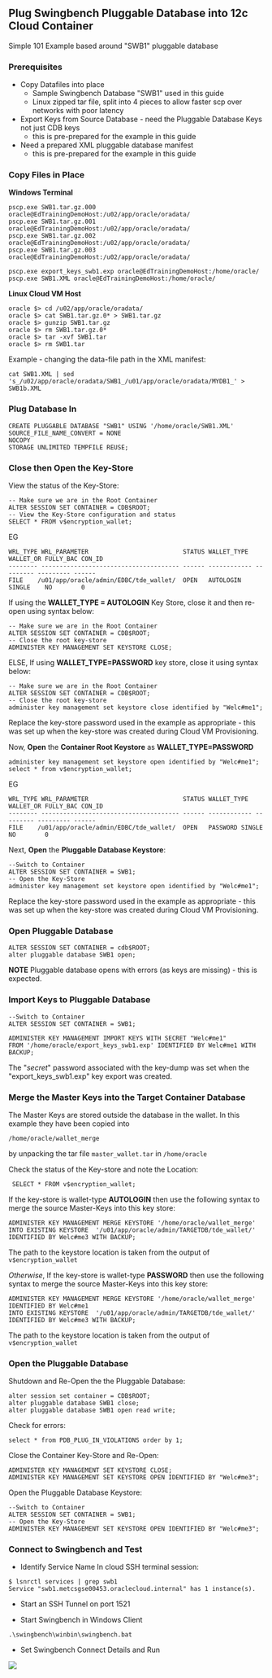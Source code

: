 
## Plug Swingbench Pluggable Database into 12c Cloud Container ##

Simple 101 Example based around "SWB1" pluggable database

### Prerequisites ###
+ Copy Datafiles into place
 	- Sample Swingbench Database "SWB1" used in this guide
 	- Linux zipped tar file, split into 4 pieces to allow faster scp over networks with poor latency
+ Export Keys from Source Database - need the Pluggable Database Keys not just CDB keys
	- this is pre-prepared for the example in this guide
+ Need a prepared XML pluggable database manifest
	- this is pre-prepared for the example in this guide

### Copy Files in Place ###

**Windows Terminal**
```
pscp.exe SWB1.tar.gz.000 oracle@EdTrainingDemoHost:/u02/app/oracle/oradata/
pscp.exe SWB1.tar.gz.001 oracle@EdTrainingDemoHost:/u02/app/oracle/oradata/
pscp.exe SWB1.tar.gz.002 oracle@EdTrainingDemoHost:/u02/app/oracle/oradata/
pscp.exe SWB1.tar.gz.003 oracle@EdTrainingDemoHost:/u02/app/oracle/oradata/

pscp.exe export_keys_swb1.exp oracle@EdTrainingDemoHost:/home/oracle/
pscp.exe SWB1.XML oracle@EdTrainingDemoHost:/home/oracle/
```

**Linux Cloud VM Host**
```
oracle $> cd /u02/app/oracle/oradata/
oracle $> cat SWB1.tar.gz.0* > SWB1.tar.gz
oracle $> gunzip SWB1.tar.gz
oracle $> rm SWB1.tar.gz.0*
oracle $> tar -xvf SWB1.tar
oracle $> rm SWB1.tar
```

Example - changing the data-file path in the XML manifest:
```
cat SWB1.XML | sed 's_/u02/app/oracle/oradata/SWB1_/u01/app/oracle/oradata/MYDB1_' > SWB1b.XML
```

### Plug Database In ###
``` {SQL}
CREATE PLUGGABLE DATABASE "SWB1" USING '/home/oracle/SWB1.XML'
SOURCE_FILE_NAME_CONVERT = NONE
NOCOPY
STORAGE UNLIMITED TEMPFILE REUSE;
```


### Close then Open the Key-Store ###

View the status of the Key-Store:
``` {SQL}
-- Make sure we are in the Root Container
ALTER SESSION SET CONTAINER = CDB$ROOT;
-- View the Key-Store configuration and status
SELECT * FROM v$encryption_wallet;
```

EG

```
WRL_TYPE WRL_PARAMETER                          STATUS WALLET_TYPE  WALLET_OR FULLY_BAC CON_ID
-------- -------------------------------------- ------ ------------ --------- --------- ------
FILE	/u01/app/oracle/admin/EDBC/tde_wallet/	OPEN   AUTOLOGIN	SINGLE	  NO	    0
```

If using the **WALLET_TYPE = AUTOLOGIN** Key Store, close it and then re-open using syntax below:

``` {SQL}
-- Make sure we are in the Root Container
ALTER SESSION SET CONTAINER = CDB$ROOT;
-- Close the root key-store
ADMINISTER KEY MANAGEMENT SET KEYSTORE CLOSE;
```

ELSE, If using **WALLET_TYPE=PASSWORD** key store, close it using syntax below:

``` {SQL}
-- Make sure we are in the Root Container
ALTER SESSION SET CONTAINER = CDB$ROOT;
-- Close the root key-store
administer key management set keystore close identified by "Welc#me1";
```
Replace the key-store password used in the example as appropriate - this was set up when the key-store was created during Cloud VM Provisioning.


Now, **Open** the **Container Root Keystore** as **WALLET_TYPE=PASSWORD**
``` {SQL}
administer key management set keystore open identified by "Welc#me1";
select * from v$encryption_wallet;
```

EG

```
WRL_TYPE WRL_PARAMETER                          STATUS WALLET_TYPE  WALLET_OR FULLY_BAC CON_ID
-------- -------------------------------------- ------ ------------ --------- --------- ------
FILE	/u01/app/oracle/admin/EDBC/tde_wallet/	OPEN   PASSWORD	SINGLE	  NO	    0
```

Next, **Open** the **Pluggable Database Keystore**:

```
--Switch to Container 
ALTER SESSION SET CONTAINER = SWB1;
-- Open the Key-Store
administer key management set keystore open identified by "Welc#me1";
```

Replace the key-store password used in the example as appropriate - this was set up when the key-store was created during Cloud VM Provisioning.


### Open Pluggable Database ###

``` {SQL}
ALTER SESSION SET CONTAINER = cdb$ROOT;
alter pluggable database SWB1 open;
```
**NOTE** Pluggable database opens with errors (as keys are missing) - this is expected.

### Import Keys to Pluggable Database ###

``` {SQL}
--Switch to Container 
ALTER SESSION SET CONTAINER = SWB1;

ADMINISTER KEY MANAGEMENT IMPORT KEYS WITH SECRET "Welc#me1"
FROM '/home/oracle/export_keys_swb1.exp' IDENTIFIED BY Welc#me1 WITH BACKUP;
```
The "*secret*" password associated with the key-dump was set when the "export_keys_swb1.exp" key export was created.


### Merge the Master Keys into the Target Container Database ###

The Master Keys are stored outside the database in the wallet.  In this example they have been copied into 

```
/home/oracle/wallet_merge
```
by unpacking the tar file `master_wallet.tar` in `/home/oracle`

Check the status of the Key-store and note the Location:
``` {SQL}
 SELECT * FROM v$encryption_wallet;
```
If the key-store is wallet-type **AUTOLOGIN** then use the following syntax to merge the source Master-Keys into this key store:

``` {SQL}
ADMINISTER KEY MANAGEMENT MERGE KEYSTORE '/home/oracle/wallet_merge'
INTO EXISTING KEYSTORE  '/u01/app/oracle/admin/TARGETDB/tde_wallet/'
IDENTIFIED BY Welc#me3 WITH BACKUP;
```

The path to the keystore location is taken from the output of `v$encryption_wallet`

*Otherwise*, If the key-store is wallet-type **PASSWORD** then use the following syntax to merge the source Master-Keys into this key store:

``` {SQL}
ADMINISTER KEY MANAGEMENT MERGE KEYSTORE '/home/oracle/wallet_merge'
IDENTIFIED BY Welc#me1
INTO EXISTING KEYSTORE  '/u01/app/oracle/admin/TARGETDB/tde_wallet/'
IDENTIFIED BY Welc#me3 WITH BACKUP;
```
The path to the keystore location is taken from the output of `v$encryption_wallet`



### Open the Pluggable Database ###

Shutdown and Re-Open the the Pluggable Database:
``` {SQL}
alter session set container = CDB$ROOT;
alter pluggable database SWB1 close;
alter pluggable database SWB1 open read write;
```

Check for errors:
``` {SQL}
select * from PDB_PLUG_IN_VIOLATIONS order by 1;
```

Close the Container Key-Store and Re-Open:
``` {SQL}
ADMINISTER KEY MANAGEMENT SET KEYSTORE CLOSE;
ADMINISTER KEY MANAGEMENT SET KEYSTORE OPEN IDENTIFIED BY "Welc#me3";
```

Open the Pluggable Database Keystore:

```
--Switch to Container 
ALTER SESSION SET CONTAINER = SWB1;
-- Open the Key-Store
ADMINISTER KEY MANAGEMENT SET KEYSTORE OPEN IDENTIFIED BY "Welc#me3";
```

### Connect to Swingbench and Test ###

+ Identify Service Name
In cloud SSH terminal session:
```
$ lsnrctl services | grep swb1
Service "swb1.metcsgse00453.oraclecloud.internal" has 1 instance(s).
```

+ Start an SSH Tunnel on port 1521


+ Start Swingbench in Windows Client
```
.\swingbench\winbin\swingbench.bat 
```

+ Set Swingbench Connect Details and Run

![](http://i.imgur.com/ga1cuV1.png)
 



 